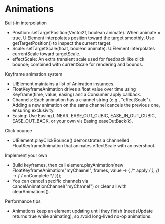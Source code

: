 # Animations

Built-in interpolation
- Position: setTargetPosition(Vector2f, boolean animate). When animate = true, UIElement interpolates position toward the target smoothly. Use getTargetPosition() to inspect the current target.
- Scale: setTargetScale(float, boolean animate). UIElement interpolates currentScale toward targetScale.
- effectScale: An extra transient scale used for feedback like click bounce; combined with currentScale for rendering and bounds.

Keyframe animation system
- UIElement maintains a list of Animation instances.
- FloatKeyframeAnimation drives a float value over time using Keyframe(time, value, easing) and a Consumer<Float> apply callback.
- Channels: Each animation has a channel string (e.g., "effectScale"). Adding a new animation on the same channel cancels the previous one, ensuring exclusivity.
- Easing: Use Easing.LINEAR, EASE_OUT_CUBIC, EASE_IN_OUT_CUBIC, EASE_OUT_BACK, or your own via Easing.easeOutBack(k).

Click bounce
- UIElement.playClickBounce() demonstrates a channelled FloatKeyframeAnimation that animates effectScale with an overshoot.

Implement your own
- Build keyframes, then call element.playAnimation(new FloatKeyframeAnimation("myChannel", frames, value -> { /* apply */ }, () -> { /* onComplete */ }));
- You can cancel specific channels via cancelAnimationChannel("myChannel") or clear all with clearAnimations().

Performance tips
- Animations keep an element updating until they finish (needsUpdate returns true while animating), so avoid long-lived no-op animations.

